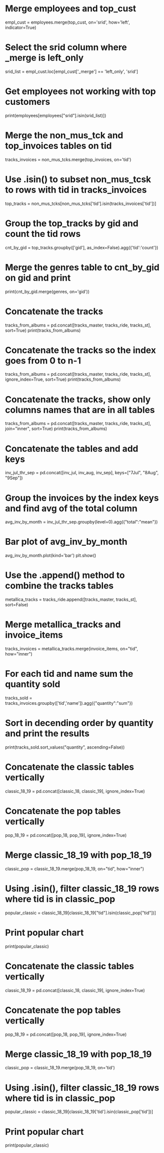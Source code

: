 # Merge employees and top_cust
empl_cust = employees.merge(top_cust, on='srid',
                                 how='left', indicator=True)

# Select the srid column where _merge is left_only
srid_list = empl_cust.loc[empl_cust['_merge'] == 'left_only', 'srid']

# Get employees not working with top customers
print(employees[employees["srid"].isin(srid_list)])


# Merge the non_mus_tck and top_invoices tables on tid
tracks_invoices = non_mus_tcks.merge(top_invoices, on='tid')

# Use .isin() to subset non_mus_tcsk to rows with tid in tracks_invoices
top_tracks = non_mus_tcks[non_mus_tcks['tid'].isin(tracks_invoices['tid'])]

# Group the top_tracks by gid and count the tid rows
cnt_by_gid = top_tracks.groupby(['gid'], as_index=False).agg({'tid':'count'})

# Merge the genres table to cnt_by_gid on gid and print
print(cnt_by_gid.merge(genres, on='gid'))


# Concatenate the tracks
tracks_from_albums = pd.concat([tracks_master, tracks_ride, tracks_st],
                               sort=True)
print(tracks_from_albums)

# Concatenate the tracks so the index goes from 0 to n-1
tracks_from_albums = pd.concat([tracks_master, tracks_ride, tracks_st],
                               ignore_index=True,
                               sort=True)
print(tracks_from_albums)

# Concatenate the tracks, show only columns names that are in all tables
tracks_from_albums = pd.concat([tracks_master, tracks_ride, tracks_st],
                               join="inner",
                               sort=True)
print(tracks_from_albums)


# Concatenate the tables and add keys
inv_jul_thr_sep = pd.concat([inv_jul, inv_aug, inv_sep],
                            keys=["7Jul", "8Aug", "9Sep"])

# Group the invoices by the index keys and find avg of the total column
avg_inv_by_month = inv_jul_thr_sep.groupby(level=0).agg({"total":"mean"})

# Bar plot of avg_inv_by_month
avg_inv_by_month.plot(kind='bar')
plt.show()


# Use the .append() method to combine the tracks tables
metallica_tracks = tracks_ride.append([tracks_master, tracks_st], sort=False)

# Merge metallica_tracks and invoice_items
tracks_invoices = metallica_tracks.merge(invoice_items, on="tid", how="inner")

# For each tid and name sum the quantity sold
tracks_sold = tracks_invoices.groupby(['tid','name']).agg({"quantity":"sum"})

# Sort in decending order by quantity and print the results
print(tracks_sold.sort_values("quantity", ascending=False))


# Concatenate the classic tables vertically
classic_18_19 = pd.concat([classic_18, classic_19], ignore_index=True)

# Concatenate the pop tables vertically
pop_18_19 = pd.concat([pop_18, pop_19], ignore_index=True)

# Merge classic_18_19 with pop_18_19
classic_pop = classic_18_19.merge(pop_18_19, on="tid", how="inner")

# Using .isin(), filter classic_18_19 rows where tid is in classic_pop
popular_classic = classic_18_19[classic_18_19["tid"].isin(classic_pop["tid"])]

# Print popular chart
print(popular_classic)


# Concatenate the classic tables vertically

classic_18_19 = pd.concat([classic_18, classic_19], ignore_index=True)


# Concatenate the pop tables vertically

pop_18_19 = pd.concat([pop_18, pop_19], ignore_index=True)


# Merge classic_18_19 with pop_18_19

classic_pop = classic_18_19.merge(pop_18_19, on='tid')


# Using .isin(), filter classic_18_19 rows where tid is in classic_pop

popular_classic = classic_18_19[classic_18_19['tid'].isin(classic_pop['tid'])]


# Print popular chart

print(popular_classic)